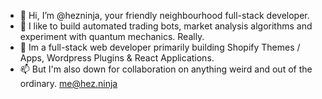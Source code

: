 - 👋 Hi, I’m @hezninja, your friendly neighbourhood full-stack developer.
- 🤖 I like to build automated trading bots, market analysis algorithms and experiment with quantum mechanics. Really.
- 🌱 Im a full-stack web developer primarily building Shopify Themes / Apps, Wordpress Plugins & React Applications.
- 📫 But I'm also down for collaboration on anything weird and out of the ordinary. me@hez.ninja

<!---
hezninja/hezninja is a ✨ special ✨ repository because its `README.md` (this file) appears on your GitHub profile.
You can click the Preview link to take a look at your changes.
--->
